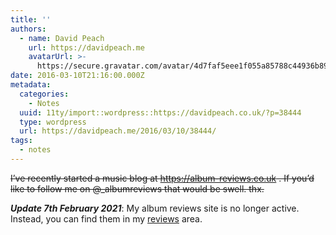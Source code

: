 ```yaml
---
title: ''
authors:
  - name: David Peach
    url: https://davidpeach.me
    avatarUrl: >-
      https://secure.gravatar.com/avatar/4d7faf5eee1f055a85788c44936b8995eaab6dfb004e7854ec747ccb272e91ee?s=96&d=mm&r=g
date: 2016-03-10T21:16:00.000Z
metadata:
  categories:
    - Notes
  uuid: 11ty/import::wordpress::https://davidpeach.co.uk/?p=38444
  type: wordpress
  url: https://davidpeach.me/2016/03/10/38444/
tags:
  - notes
---
```

<s>I’ve recently started a music blog at https://album-reviews.co.uk . If you’d like to follow me on @_albumreviews that would be swell. thx.</s>

**_Update 7th February 2021_**: My album reviews site is no longer active. Instead, you can find them in my [reviews](https://davidpeach.me/tag/reviews/) area.